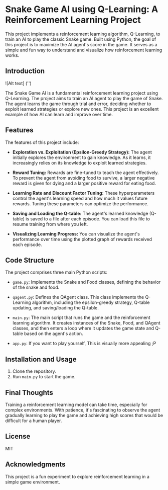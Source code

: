 # Snake Game AI using Q-Learning: A Reinforcement Learning Project  
  
This project implements a reinforcement learning algorithm, Q-Learning, to train an AI to play the classic Snake game. Built using Python, the goal of this project is to maximize the AI agent's score in the game. It serves as a simple and fun way to understand and visualize how reinforcement learning works.  
  
## Introduction  


![Alt text] ('')
  
The Snake Game AI is a fundamental reinforcement learning project using Q-Learning. The project aims to train an AI agent to play the game of Snake. The agent learns the game through trial and error, deciding whether to exploit learned strategies or explore new ones. This project is an excellent example of how AI can learn and improve over time.  
  
## Features  
  
The features of this project include:  
  
- **Exploration vs. Exploitation (Epsilon-Greedy Strategy):** The agent initially explores the environment to gain knowledge. As it learns, it increasingly relies on its knowledge to exploit learned strategies.  
  
- **Reward Tuning:** Rewards are fine-tuned to teach the agent effectively. To prevent the agent from avoiding food to survive, a larger negative reward is given for dying and a larger positive reward for eating food.  
  
- **Learning Rate and Discount Factor Tuning:** These hyperparameters control the agent's learning speed and how much it values future rewards. Tuning these parameters can optimize the performance.  
  
- **Saving and Loading the Q-table:** The agent's learned knowledge (Q-table) is saved to a file after each episode. You can load this file to resume training from where you left.  
  
- **Visualizing Learning Progress:** You can visualize the agent's performance over time using the plotted graph of rewards received each episode.  
  
## Code Structure  
  
The project comprises three main Python scripts:  
  
- `game.py`: Implements the Snake and Food classes, defining the behavior of the snake and food.  
  
- `qagent.py`: Defines the QAgent class. This class implements the Q-Learning algorithm, including the epsilon-greedy strategy, Q-table updating, and saving/loading the Q-table.  
  
- `main.py`: The main script that runs the game and the reinforcement learning algorithm. It creates instances of the Snake, Food, and QAgent classes, and then enters a loop where it updates the game state and Q-table based on the agent's action.  

- `app.py`: If you want to play yourself, This is visually more appealing ;P
  

## Installation and Usage  
  
1. Clone the repository.  
2. Run `main.py` to start the game.  
  
## Final Thoughts  
  
Training a reinforcement learning model can take time, especially for complex environments. With patience, it's fascinating to observe the agent gradually learning to play the game and achieving high scores that would be difficult for a human player.  
  
## License  
  
MIT  
  
## Acknowledgments  
  
This project is a fun experiment to explore reinforcement learning in a simple game environment.  
  
